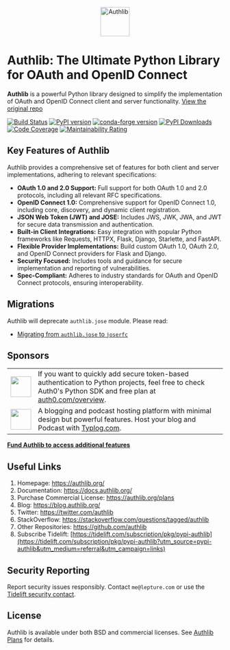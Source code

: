 <div align="center">
  <picture>
    <source media="(prefers-color-scheme: dark)" srcset="docs/_static/dark-logo.svg" />
    <img alt="Authlib" src="docs/_static/light-logo.svg" height="68" />
  </picture>
</div>

# Authlib: The Ultimate Python Library for OAuth and OpenID Connect

**Authlib** is a powerful Python library designed to simplify the implementation of OAuth and OpenID Connect client and server functionality.  [View the original repo](https://github.com/authlib/authlib)

[![Build Status](https://github.com/authlib/authlib/workflows/tests/badge.svg)](https://github.com/authlib/authlib/actions)
[![PyPI version](https://img.shields.io/pypi/v/authlib.svg)](https://pypi.org/project/authlib)
[![conda-forge version](https://img.shields.io/conda/v/conda-forge/authlib.svg?label=conda-forge&colorB=0090ff)](https://anaconda.org/conda-forge/authlib)
[![PyPI Downloads](https://static.pepy.tech/badge/authlib/month)](https://pepy.tech/projects/authlib)
[![Code Coverage](https://codecov.io/gh/authlib/authlib/graph/badge.svg?token=OWTdxAIsPI)](https://codecov.io/gh/authlib/authlib)
[![Maintainability Rating](https://sonarcloud.io/api/project_badges/measure?project=authlib_authlib&metric=sqale_rating)](https://sonarcloud.io/summary/new_code?id=authlib_authlib)

## Key Features of Authlib

Authlib provides a comprehensive set of features for both client and server implementations, adhering to relevant specifications:

*   **OAuth 1.0 and 2.0 Support:** Full support for both OAuth 1.0 and 2.0 protocols, including all relevant RFC specifications.
*   **OpenID Connect 1.0:**  Comprehensive support for OpenID Connect 1.0, including core, discovery, and dynamic client registration.
*   **JSON Web Token (JWT) and JOSE:** Includes JWS, JWK, JWA, and JWT for secure data transmission and authentication.
*   **Built-in Client Integrations:** Easy integration with popular Python frameworks like Requests, HTTPX, Flask, Django, Starlette, and FastAPI.
*   **Flexible Provider Implementations:** Build custom OAuth 1.0, OAuth 2.0, and OpenID Connect providers for Flask and Django.
*   **Security Focused:**  Includes tools and guidance for secure implementation and reporting of vulnerabilities.
*   **Spec-Compliant:**  Adheres to industry standards for OAuth and OpenID Connect protocols, ensuring interoperability.

## Migrations

Authlib will deprecate `authlib.jose` module. Please read:

- [Migrating from `authlib.jose` to `joserfc`](https://jose.authlib.org/en/dev/migrations/authlib/)

## Sponsors

<table>
<tr>
<td><img align="middle" width="48" src="https://cdn.auth0.com/website/website/favicons/auth0-favicon.svg"></td>
<td>If you want to quickly add secure token-based authentication to Python projects, feel free to check Auth0's Python SDK and free plan at <a href="https://auth0.com/overview?utm_source=GHsponsor&utm_medium=GHsponsor&utm_campaign=authlib&utm_content=auth">auth0.com/overview</a>.</td>
</tr>
<tr>
<td><img align="middle" width="48" src="https://typlog.com/assets/icon-white.svg"></td>
<td>A blogging and podcast hosting platform with minimal design but powerful features. Host your blog and Podcast with <a href="https://typlog.com/">Typlog.com</a>.
</td>
</tr>
</table>

[**Fund Authlib to access additional features**](https://docs.authlib.org/en/latest/community/funding.html)

## Useful Links

1.  Homepage: <https://authlib.org/>
2.  Documentation: <https://docs.authlib.org/>
3.  Purchase Commercial License: <https://authlib.org/plans>
4.  Blog: <https://blog.authlib.org/>
5.  Twitter: <https://twitter.com/authlib>
6.  StackOverflow: <https://stackoverflow.com/questions/tagged/authlib>
7.  Other Repositories: <https://github.com/authlib>
8.  Subscribe Tidelift: [https://tidelift.com/subscription/pkg/pypi-authlib](https://tidelift.com/subscription/pkg/pypi-authlib?utm_source=pypi-authlib&utm_medium=referral&utm_campaign=links)

## Security Reporting

Report security issues responsibly.  Contact `me@lepture.com` or use the [Tidelift security contact](https://tidelift.com/security).

## License

Authlib is available under both BSD and commercial licenses.  See [Authlib Plans](https://authlib.org/plans) for details.